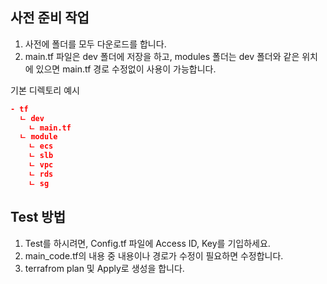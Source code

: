 ## 사전 준비 작업
1. 사전에 폴더를 모두 다운로드를 합니다.
2. main.tf 파일은 dev 폴더에 저장을 하고, modules 폴더는 dev 폴더와 같은 위치에 있으면
   main.tf 경로 수정없이 사용이 가능합니다.

기본 디렉토리 예시
```json
- tf 
  ㄴ dev 
    ㄴ main.tf 
  ㄴ module
    ㄴ ecs 
    ㄴ slb 
    ㄴ vpc 
    ㄴ rds 
    ㄴ sg
```     

## Test 방법

1. Test를 하시려면, Config.tf 파일에 Access ID, Key를 기입하세요.
2. main_code.tf의 내용 중 내용이나 경로가 수정이 필요하면 수정합니다.
3. terrafrom plan 및 Apply로 생성을 합니다.
